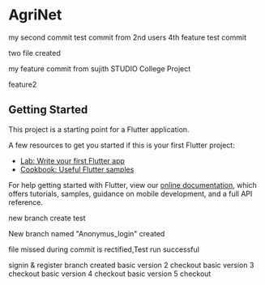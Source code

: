# AgriNet
my second commit test
commit from 2nd users
4th feature test commit

two file created

my feature commit from sujith STUDIO
College Project

feature2

## Getting Started

This project is a starting point for a Flutter application.

A few resources to get you started if this is your first Flutter project:

- [Lab: Write your first Flutter app](https://flutter.dev/docs/get-started/codelab)
- [Cookbook: Useful Flutter samples](https://flutter.dev/docs/cookbook)

For help getting started with Flutter, view our
[online documentation](https://flutter.dev/docs), which offers tutorials,
samples, guidance on mobile development, and a full API reference.

new branch create test

New branch named "Anonymus_login" created

file missed during commit is rectified,Test run successful

signin & register branch created
basic version 2 checkout
basic version 3 checkout
basic version 4 checkout
basic version 5 checkout
